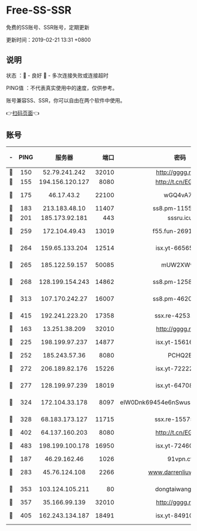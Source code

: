 # Free-SS-SSR

免费的SS账号、SSR账号，定期更新

更新时间：2019-02-21 13:31 +0800

## 说明

状态     ：🙂 - 良好 🙁 - 多次连接失败或连接超时

PING值   ：不代表真实使用中的速度，仅供参考。

账号兼容SS、SSR，你可以自由在两个软件中使用。

👉[扫码页面](https://liesauer.github.io/free-ss-ssr.github.io/)👈

## 账号

|-|PING|服务器|端口|密码|加密方式|区域|
|:----:|:----:|:-----:|-----:|:----:|:----:|:----:|
|🙂|150|52.79.241.242|32010|http://gggg.rocks|chacha20|KR|
|🙂|155|194.156.120.127|8080|http://t.cn/EGJIyrl|rc4-md5|RU|
|🙂|175|46.17.43.2|22100|wGQ4vA7D|aes-256-gcm|RU|
|🙂|183|213.183.48.10|11407|ss8.pm-11550642|rc4-md5|RU|
|🙂|201|185.173.92.181|443|sssru.icu|rc4-md5|RU|
|🙂|259|172.104.49.43|13019|f55.fun-26915398|aes-256-cfb|SG|
|🙂|264|159.65.133.204|12514|isx.yt-66565507|aes-256-cfb|SG|
|🙂|265|185.122.59.157|50085|mUW2XWw8|aes-256-cfb|GB|
|🙂|268|128.199.154.243|14862|ss8.pm-12583893|aes-256-cfb|SG|
|🙂|313|107.170.242.27|16007|ss8.pm-46207230|aes-256-cfb|US|
|🙂|415|192.241.223.20|17358|ssx.re-42531129|aes-256-cfb|US|
|🙂|163|13.251.38.209|32010|http://gggg.rocks|chacha20|SG|
|🙂|225|198.199.97.237|14877|isx.yt-15616961|aes-256-cfb|US|
|🙂|252|185.243.57.36|8080|PCHQ2E|rc4-md5|US|
|🙂|272|206.189.82.176|15226|isx.yt-72222677|aes-256-cfb|SG|
|🙂|277|128.199.97.239|18019|isx.yt-64708187|aes-256-cfb|SG|
|🙂|324|172.104.33.178|8097|eIW0Dnk69454e6nSwuspv9DmS201tQ0D|aes-256-cfb|SG|
|🙂|328|68.183.173.127|11715|ssx.re-15575310|aes-256-cfb|US|
|🙂|402|64.137.160.203|8080|http://t.cn/EGJIyrl|rc4-md5|CA|
|🙂|483|198.199.100.178|16950|isx.yt-72460232|aes-256-cfb|US|
|🙁|187|46.29.162.46|1026|91vpn.cf|rc4-md5|RU|
|🙁|283|45.76.124.108|2266|www.darrenliuwei.com|aes-256-cfb|AU|
|🙁|353|103.124.105.211|80|dongtaiwang.com|aes-256-cfb|US|
|🙁|357|35.166.99.139|32010|http://gggg.rocks|chacha20|US|
|🙁|405|162.243.134.187|18491|isx.yt-84910823|aes-256-cfb|US|
